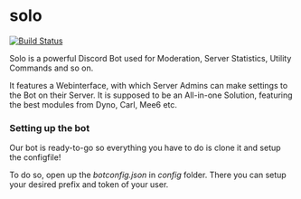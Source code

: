 # solo
[![Build Status](https://travis-ci.org/gitflee/solo.png?branch=master)](https://travis-ci.org/gitflee/solo)

Solo is a powerful Discord Bot used for Moderation, Server Statistics, Utility Commands and so on.

It features a Webinterface, with which Server Admins can make settings to the Bot on their Server. It is supposed to be an All-in-one Solution, featuring the best modules from Dyno, Carl, Mee6 etc.

### Setting up the bot
Our bot is ready-to-go so everything you have to do is clone it and setup the configfile!

To do so, open up the *botconfig.json* in *config* folder. There you can setup your desired prefix and token of your user.
